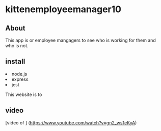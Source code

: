 # kittenemployeemanager10

## About
<p> This app is or employee mangagers to see who is working for them and who is not.</p>

## install
<li>node.js</li>
<li>express</li>
<li>jest</li>
<p> This website is to </p>

## video 
[video of ]
(https://www.youtube.com/watch?v=gn2_ws1eKyA)